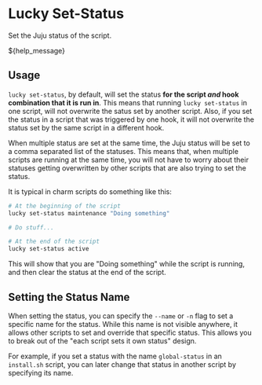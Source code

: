 # Lucky Set-Status

Set the Juju status of the script.

${help_message}

## Usage

`lucky set-status`, by default, will set the status **for the script *and* hook combination that it is run in**. This means that running `lucky set-status` in one script, will not overwrite the satus set by another script. Also, if you set the status in a script that was triggered by one hook, it will not overwrite the status set by the same script in a different hook.

When multiple status are set at the same time, the Juju status will be set to a comma separated list of the statuses. This means that, when multiple scripts are running at the same time, you will not have to worry about their statuses getting overwritten by other scripts that are also trying to set the status.

It is typical in charm scripts do something like this:

```bash
# At the beginning of the script
lucky set-status maintenance "Doing something"

# Do stuff...

# At the end of the script
lucky set-status active
```

This will show that you are "Doing something" while the script is running, and then clear the status at the end of the script.

## Setting the Status Name

When setting the status, you can specify the `--name` or `-n` flag to set a specific name for the status. While this name is not visible anywhere, it allows other scripts to set and override that specific status. This allows you to break out of the "each script sets it own status" design.

For example, if you set a status with the name `global-status` in an `install.sh` script, you can later change that status in another script by specifying its name.